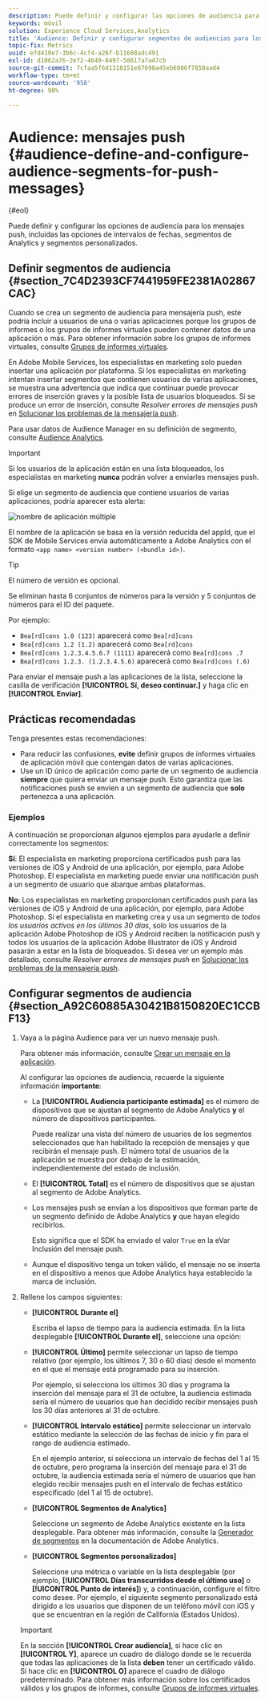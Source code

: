 ```yaml
---
description: Puede definir y configurar las opciones de audiencia para los mensajes push, incluidas las opciones de intervalos de fechas, segmentos de Analytics y segmentos personalizados.
keywords: móvil
solution: Experience Cloud Services,Analytics
title: 'Audience: Definir y configurar segmentos de audiencias para los mensajes push'
topic-fix: Metrics
uuid: efd410e7-3b6c-4cf4-a26f-b11688adc491
exl-id: d1062a76-2e72-4649-8497-58617a7a47cb
source-git-commit: 7cfaa5f6d1318151e87698a45eb6006f7850aad4
workflow-type: tm+mt
source-wordcount: '958'
ht-degree: 98%

---
```


# Audience: mensajes push {#audience-define-and-configure-audience-segments-for-push-messages}

{#eol}

Puede definir y configurar las opciones de audiencia para los mensajes push, incluidas las opciones de intervalos de fechas, segmentos de Analytics y segmentos personalizados.

## Definir segmentos de audiencia {#section_7C4D2393CF7441959FE2381A02867CAC}

Cuando se crea un segmento de audiencia para mensajería push, este podría incluir a usuarios de una o varias aplicaciones porque los grupos de informes o los grupos de informes virtuales pueden contener datos de una aplicación o más. Para obtener información sobre los grupos de informes virtuales, consulte   [Grupos de informes virtuales](/help/using/manage-apps/c-mob-vrs.md).

En Adobe Mobile Services, los especialistas en marketing solo pueden insertar una aplicación por plataforma. Si los especialistas en marketing intentan insertar segmentos que contienen usuarios de varias aplicaciones, se muestra una advertencia que indica que continuar puede provocar errores de inserción graves y la posible lista de usuarios bloqueados. Si se produce un error de inserción, consulte *Resolver errores de mensajes push* en   [Solucionar los problemas de la mensajería push](/help/using/in-app-messaging/t-create-push-message/c-schedule-push-message.md).

Para usar datos de Audience Manager en su definición de segmento, consulte [Audience Analytics](https://experienceleague.adobe.com/docs/analytics/integration/audience-analytics/mc-audiences-aam.html).

>[!IMPORTANT]
>
>Si los usuarios de la aplicación están en una lista bloqueados, los especialistas en marketing **nunca** podrán volver a enviarles mensajes push.

Si elige un segmento de audiencia que contiene usuarios de varias aplicaciones, podría aparecer esta alerta:

![nombre de aplicación múltiple](assets/multiple_appname.png)

El nombre de la aplicación se basa en la versión reducida del appId, que el SDK de Mobile Services envía automáticamente a Adobe Analytics con el formato `<app name> <version number> (<bundle id>)`.

>[!TIP]
>
>El número de versión es opcional.

Se eliminan hasta 6 conjuntos de números para la versión y 5 conjuntos de números para el ID del paquete.

Por ejemplo:

* `Bea[rd]cons 1.0 (123)` aparecerá como `Bea[rd]cons`
* `Bea[rd]cons 1.2 (1.2)` aparecerá como `Bea[rd]cons`
* `Bea[rd]cons 1.2.3.4.5.6.7 (1111)` aparecerá como `Bea[rd]cons .7`
* `Bea[rd]cons 1.2.3. (1.2.3.4.5.6)` aparecerá como `Bea[rd]cons (.6)`

Para enviar el mensaje push a las aplicaciones de la lista, seleccione la casilla de verificación **[!UICONTROL Sí, deseo continuar.]** y haga clic en **[!UICONTROL Enviar]**.

## Prácticas recomendadas

Tenga presentes estas recomendaciones:

* Para reducir las confusiones, **evite** definir grupos de informes virtuales de aplicación móvil que contengan datos de varias aplicaciones.
* Use un ID único de aplicación como parte de un segmento de audiencia **siempre** que quiera enviar un mensaje push.
Esto garantiza que las notificaciones push se envíen a un segmento de audiencia que **solo** pertenezca a una aplicación.

### Ejemplos

A continuación se proporcionan algunos ejemplos para ayudarle a definir correctamente los segmentos:

**Sí**: El especialista en marketing proporciona certificados push para las versiones de iOS y Android de una aplicación, por ejemplo, para Adobe Photoshop. El especialista en marketing puede enviar una notificación push a un segmento de usuario que abarque ambas plataformas.

**No**: Los especialistas en marketing proporcionan certificados push para las versiones de iOS y Android de una aplicación, por ejemplo, para Adobe Photoshop. Si el especialista en marketing crea y usa un segmento de *todos los usuarios activos en los últimos 30 días*, solo los usuarios de la aplicación Adobe Photoshop de iOS y Android reciben la notificación push y todos los usuarios de la aplicación Adobe Illustrator de iOS y Android pasarán a estar en la lista de bloqueados. Si desea ver un ejemplo más detallado, consulte *Resolver errores de mensajes push* en   [Solucionar los problemas de la mensajería push](/help/using/in-app-messaging/t-create-push-message/c-troubleshooting-push-messaging.md).

## Configurar segmentos de audiencia {#section_A92C60885A30421B8150820EC1CCBF13}

1. Vaya a la página Audience para ver un nuevo mensaje push.

   Para obtener más información, consulte [Crear un mensaje en la aplicación](/help/using/in-app-messaging/t-create-push-message/t-create-push-message.md).

   Al configurar las opciones de audiencia, recuerde la siguiente información **importante**:

   * La **[!UICONTROL Audiencia participante estimada]** es el número de dispositivos que se ajustan al segmento de Adobe Analytics **y** el número de dispositivos participantes.

      Puede realizar una vista del número de usuarios de los segmentos seleccionados que han habilitado la recepción de mensajes y que recibirán el mensaje push. El número total de usuarios de la aplicación se muestra por debajo de la estimación, independientemente del estado de inclusión.

   * El **[!UICONTROL Total]** es el número de dispositivos que se ajustan al segmento de Adobe Analytics.

   * Los mensajes push se envían a los dispositivos que forman parte de un segmento definido de Adobe Analytics **y** que hayan elegido recibirlos.

      Esto significa que el SDK ha enviado el valor `True` en la eVar Inclusión del mensaje push.

   * Aunque el dispositivo tenga un token válido, el mensaje no se inserta en el dispositivo a menos que Adobe Analytics haya establecido la marca de inclusión.

2. Rellene los campos siguientes:

   * **[!UICONTROL Durante el]**

      Escriba el lapso de tiempo para la audiencia estimada. En la lista desplegable **[!UICONTROL Durante el]**, seleccione una opción:

   * **[!UICONTROL Último]** permite seleccionar un lapso de tiempo relativo (por ejemplo, los últimos 7, 30 o 60 días) desde el momento en el que el mensaje está programado para su inserción.

      Por ejemplo, si selecciona los últimos 30 días y programa la inserción del mensaje para el 31 de octubre, la audiencia estimada sería el número de usuarios que han decidido recibir mensajes push los 30 días anteriores al 31 de octubre.

   * **[!UICONTROL Intervalo estático]** permite seleccionar un intervalo estático mediante la selección de las fechas de inicio y fin para el rango de audiencia estimado.

      En el ejemplo anterior, si selecciona un intervalo de fechas del 1 al 15 de octubre, pero programa la inserción del mensaje para el 31 de octubre, la audiencia estimada sería el número de usuarios que han elegido recibir mensajes push en el intervalo de fechas estático especificado (del 1 al 15 de octubre).

   * **[!UICONTROL Segmentos de Analytics]**

      Seleccione un segmento de Adobe Analytics existente en la lista desplegable. Para obtener más información, consulte la [Generador de segmentos](https://experienceleague.adobe.com/docs/analytics/components/segmentation/segmentation-workflow/seg-build.html?lang=es) en la documentación de Adobe Analytics.

   * **[!UICONTROL Segmentos personalizados]**

      Seleccione una métrica o variable en la lista desplegable (por ejemplo, **[!UICONTROL Días transcurridos desde el último uso]** o **[!UICONTROL Punto de interés]**) y, a continuación, configure el filtro como desee. Por ejemplo, el siguiente segmento personalizado está dirigido a los usuarios que disponen de un teléfono móvil con iOS y que se encuentran en la región de California (Estados Unidos).
   >[!IMPORTANT]
   >
   >En la sección **[!UICONTROL Crear audiencia]**, si hace clic en **[!UICONTROL Y]**, aparece un cuadro de diálogo donde se le recuerda que todas las aplicaciones de la lista **deben** tener un certificado válido. Si hace clic en **[!UICONTROL O]** aparece el cuadro de diálogo predeterminado. Para obtener más información sobre los certificados válidos y los grupos de informes, consulte [Grupos de informes virtuales](/help/using/manage-apps/c-mob-vrs.md).
